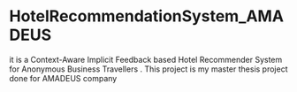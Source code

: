 # HotelRecommendationSystem_AMADEUS
it is a Context-Aware Implicit Feedback based Hotel Recommender System for Anonymous Business Travellers . This project is my master thesis project done for AMADEUS company
